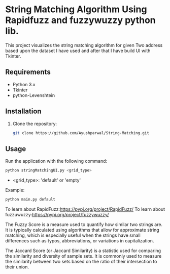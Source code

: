 
# String Matching Algorithm Using Rapidfuzz and fuzzywuzzy python lib.

This project visualizes the string matching algorithm for given Two address based upon the dataset I have used and after that I have build UI with Tkinter.

## Requirements

- Python 3.x
- Tkinter
- python-Levenshtein

## Installation

1. Clone the repository:
    ```sh
    git clone https://github.com/Ayushparwal/String-Matching.git
    ```

## Usage

Run the application with the following command:
```sh
python stringMatchingUI.py <grid_type>
```
- <grid_type>: 'default' or 'empty'

Example:
```sh
python main.py default
```

To learn about RapidFuzz:https://pypi.org/project/RapidFuzz/
To learn about fuzzuwuzzy:https://pypi.org/project/fuzzywuzzy/

The Fuzzy Score is a measure used to quantify how similar two strings are. It is typically calculated using algorithms that allow for approximate string matching, which is especially useful when the strings have small differences such as typos, abbreviations, or variations in capitalization.

The Jaccard Score (or Jaccard Similarity) is a statistic used for comparing the similarity and diversity of sample sets. It is commonly used to measure the similarity between two sets based on the ratio of their intersection to their union.
